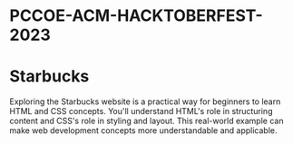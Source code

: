 # PCCOE-ACM-HACKTOBERFEST-2023
# Starbucks
Exploring the Starbucks website is a practical way for beginners to learn HTML and CSS concepts. You'll understand HTML's role in structuring content and CSS's role in styling and layout. This real-world example can make web development concepts more understandable and applicable.
